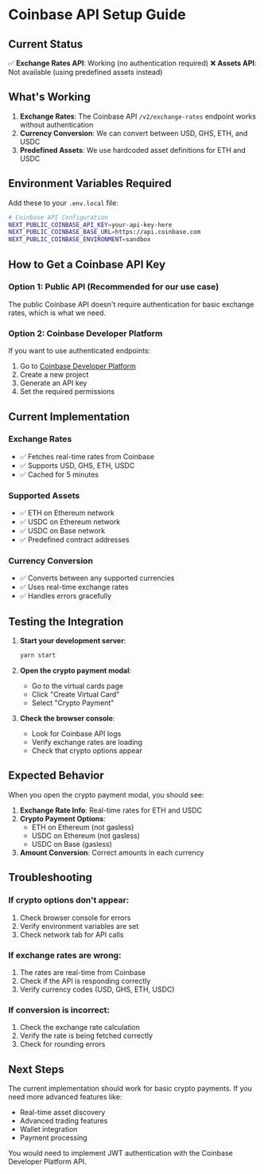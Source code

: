 # Coinbase API Setup Guide

## Current Status
✅ **Exchange Rates API**: Working (no authentication required)
❌ **Assets API**: Not available (using predefined assets instead)

## What's Working
1. **Exchange Rates**: The Coinbase API `/v2/exchange-rates` endpoint works without authentication
2. **Currency Conversion**: We can convert between USD, GHS, ETH, and USDC
3. **Predefined Assets**: We use hardcoded asset definitions for ETH and USDC

## Environment Variables Required
Add these to your `.env.local` file:

```bash
# Coinbase API Configuration
NEXT_PUBLIC_COINBASE_API_KEY=your-api-key-here
NEXT_PUBLIC_COINBASE_BASE_URL=https://api.coinbase.com
NEXT_PUBLIC_COINBASE_ENVIRONMENT=sandbox
```

## How to Get a Coinbase API Key

### Option 1: Public API (Recommended for our use case)
The public Coinbase API doesn't require authentication for basic exchange rates, which is what we need.

### Option 2: Coinbase Developer Platform
If you want to use authenticated endpoints:

1. Go to [Coinbase Developer Platform](https://portal.cdp.coinbase.com)
2. Create a new project
3. Generate an API key
4. Set the required permissions

## Current Implementation

### Exchange Rates
- ✅ Fetches real-time rates from Coinbase
- ✅ Supports USD, GHS, ETH, USDC
- ✅ Cached for 5 minutes

### Supported Assets
- ✅ ETH on Ethereum network
- ✅ USDC on Ethereum network  
- ✅ USDC on Base network
- ✅ Predefined contract addresses

### Currency Conversion
- ✅ Converts between any supported currencies
- ✅ Uses real-time exchange rates
- ✅ Handles errors gracefully

## Testing the Integration

1. **Start your development server**:
   ```bash
   yarn start
   ```

2. **Open the crypto payment modal**:
   - Go to the virtual cards page
   - Click "Create Virtual Card"
   - Select "Crypto Payment"

3. **Check the browser console**:
   - Look for Coinbase API logs
   - Verify exchange rates are loading
   - Check that crypto options appear

## Expected Behavior

When you open the crypto payment modal, you should see:

1. **Exchange Rate Info**: Real-time rates for ETH and USDC
2. **Crypto Payment Options**: 
   - ETH on Ethereum (not gasless)
   - USDC on Ethereum (not gasless)
   - USDC on Base (gasless)
3. **Amount Conversion**: Correct amounts in each currency

## Troubleshooting

### If crypto options don't appear:
1. Check browser console for errors
2. Verify environment variables are set
3. Check network tab for API calls

### If exchange rates are wrong:
1. The rates are real-time from Coinbase
2. Check if the API is responding correctly
3. Verify currency codes (USD, GHS, ETH, USDC)

### If conversion is incorrect:
1. Check the exchange rate calculation
2. Verify the rate is being fetched correctly
3. Check for rounding errors

## Next Steps

The current implementation should work for basic crypto payments. If you need more advanced features like:

- Real-time asset discovery
- Advanced trading features
- Wallet integration
- Payment processing

You would need to implement JWT authentication with the Coinbase Developer Platform API.
